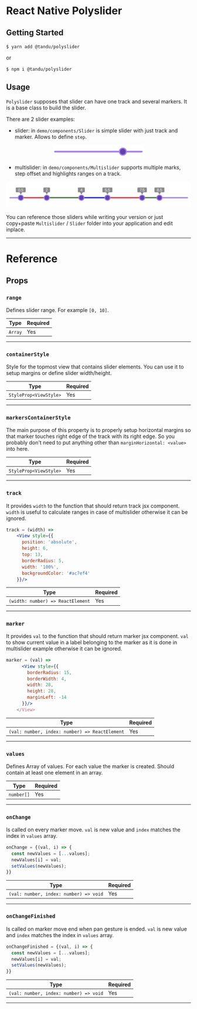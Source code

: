 # React Native Polyslider

<!-- [![Build Status][build-badge]][build]
[![Version][version-badge]][package]
[![MIT License][license-badge]][license] -->

## Getting Started

```
$ yarn add @tandu/polyslider
```

or

```
$ npm i @tandu/polyslider
```

## Usage

`Polyslider` supposes that slider can have one track and several markers. It is a base class to build the slider.

There are 2 slider examples:
- slider: in `demo/components/Slider` is simple slider with just track and marker. Allows to define `step`.
<p align="center"><img src="img/slider.png" width="250"></img></p>

- multislider: in `demo/components/Multislider` supports multiple marks, step offset and highlights ranges on a track.
<p align="center"><img src="img/multislider.png" width="600"></img></p>

You can reference those sliders while writing your version or just copy+paste `Multislider` / `Slider` folder into your application and edit inplace.

---

# Reference

## Props

### `range`

Defines slider range. For example `[0, 10]`.

| Type       | Required |
| ---------- | -------- |
| `Array`    | Yes      |

---

### `containerStyle`

Style for the topmost view that contains slider elements. You can use it to setup margins or define slider width/height.

| Type                   | Required |
| ---------------------- | -------- |
| `StyleProp<ViewStyle>` | Yes      |

---

### `markersContainerStyle`

The main purpose of this property is to properly setup horizontal margins so that marker touches right edge of the track with its right edge. So you probably don't need to put anything other than `marginHorizontal: <value>` into here.

| Type                   | Required |
| ---------------------- | -------- |
| `StyleProp<ViewStyle>` | Yes      |

---

### `track`

It provides `width` to the function that should return track jsx component. `width` is useful to calculate ranges in case of multislider otherwise it can be ignored.
```jsx
track = (width) =>
    <View style={{
      position: 'absolute',
      height: 6,
      top: 13,
      borderRadius: 5,
      width: '100%',
      backgroundColor: '#ac7ef4'
    }}/>
```

| Type                              | Required |
| --------------------------------- | -------- |
| `(width: number) => ReactElement` | Yes      |

---

### `marker`

It provides `val` to the function that should return marker jsx component. `val` to show current value in a label belonging to the marker as it is done in multislider example otherwise it can be ignored.
```jsx
marker = (val) =>
      <View style={{
        borderRadius: 15,
        borderWidth: 4,
        width: 28,
        height: 28,
        marginLeft: -14
      }}/>
    </View>
```

| Type                                           | Required |
| ---------------------------------------------- | -------- |
| `(val: number, index: number) => ReactElement` | Yes      |

---

### `values`

Defines Array of values. For each value the marker is created. Should contain at least one element in an array.

| Type          | Required |
| ------------- | -------- |
| `number[]`    | Yes      |

---

### `onChange`

Is called on every marker move. `val` is new value and `index` matches the index in `values` array.
```jsx
onChange = {(val, i) => {
  const newValues = [...values];
  newValues[i] = val;
  setValues(newValues);
}}
```

| Type                                   | Required |
| -------------------------------------- | -------- |
| `(val: number, index: number) => void` | Yes      |

---

### `onChangeFinished`

Is called on marker move end when pan gesture is ended. `val` is new value and `index` matches the index in `values` array.
```jsx
onChangeFinished = {(val, i) => {
  const newValues = [...values];
  newValues[i] = val;
  setValues(newValues);
}}
```

| Type                                   | Required |
| -------------------------------------- | -------- |
| `(val: number, index: number) => void` | Yes      |

---
